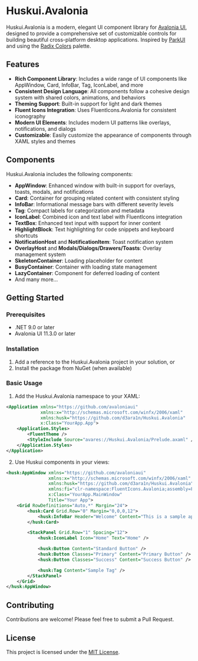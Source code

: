 # Huskui.Avalonia

Huskui.Avalonia is a modern, elegant UI component library for [Avalonia UI](https://avaloniaui.net/), designed to provide a comprehensive set of customizable controls for building beautiful cross-platform desktop applications. Inspired by [ParkUI](https://park-ui.com/) and using the [Radix Colors](https://www.radix-ui.com/colors) palette.

## Features

- **Rich Component Library**: Includes a wide range of UI components like AppWindow, Card, InfoBar, Tag, IconLabel, and more
- **Consistent Design Language**: All components follow a cohesive design system with shared colors, animations, and behaviors
- **Theming Support**: Built-in support for light and dark themes
- **Fluent Icons Integration**: Uses FluentIcons.Avalonia for consistent iconography
- **Modern UI Elements**: Includes modern UI patterns like overlays, notifications, and dialogs
- **Customizable**: Easily customize the appearance of components through XAML styles and themes

## Components

Huskui.Avalonia includes the following components:

- **AppWindow**: Enhanced window with built-in support for overlays, toasts, modals, and notifications
- **Card**: Container for grouping related content with consistent styling
- **InfoBar**: Informational message bars with different severity levels
- **Tag**: Compact labels for categorization and metadata
- **IconLabel**: Combined icon and text label with FluentIcons integration
- **TextBox**: Enhanced text input with support for inner content
- **HighlightBlock**: Text highlighting for code snippets and keyboard shortcuts
- **NotificationHost** and **NotificationItem**: Toast notification system
- **OverlayHost** and **Modals/Dialogs/Drawers/Toasts**: Overlay management system
- **SkeletonContainer**: Loading placeholder for content
- **BusyContainer**: Container with loading state management
- **LazyContainer**: Component for deferred loading of content
- And many more...

## Getting Started

### Prerequisites

- .NET 9.0 or later
- Avalonia UI 11.3.0 or later

### Installation

1. Add a reference to the Huskui.Avalonia project in your solution, or
2. Install the package from NuGet (when available)

### Basic Usage

1. Add the Huskui.Avalonia namespace to your XAML:

```xml
<Application xmlns="https://github.com/avaloniaui"
             xmlns:x="http://schemas.microsoft.com/winfx/2006/xaml"
             xmlns:husk="https://github.com/d3ara1n/Huskui.Avalonia"
             x:Class="YourApp.App">
    <Application.Styles>
        <FluentTheme />
        <StyleInclude Source="avares://Huskui.Avalonia/Prelude.axaml" />
    </Application.Styles>
</Application>
```

2. Use Huskui components in your views:

```xml
<husk:AppWindow xmlns="https://github.com/avaloniaui"
                xmlns:x="http://schemas.microsoft.com/winfx/2006/xaml"
                xmlns:husk="https://github.com/d3ara1n/Huskui.Avalonia"
                xmlns:fi="clr-namespace:FluentIcons.Avalonia;assembly=FluentIcons.Avalonia"
                x:Class="YourApp.MainWindow"
                Title="Your App">
    <Grid RowDefinitions="Auto,*" Margin="24">
        <husk:Card Grid.Row="0" Margin="0,0,0,12">
            <husk:InfoBar Header="Welcome" Content="This is a sample application using Huskui.Avalonia" />
        </husk:Card>

        <StackPanel Grid.Row="1" Spacing="12">
            <husk:IconLabel Icon="Home" Text="Home" />

            <husk:Button Content="Standard Button" />
            <husk:Button Classes="Primary" Content="Primary Button" />
            <husk:Button Classes="Success" Content="Success Button" />

            <husk:Tag Content="Sample Tag" />
        </StackPanel>
    </Grid>
</husk:AppWindow>
```

## Contributing

Contributions are welcome! Please feel free to submit a Pull Request.

## License

This project is licensed under the [MIT License](LICENSE).